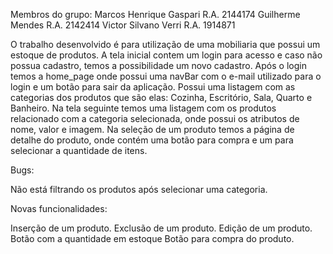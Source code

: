 Membros do grupo:
Marcos Henrique Gaspari R.A. 2144174
Guilherme Mendes R.A. 2142414
Victor Silvano Verri R.A. 1914871


O trabalho desenvolvido é para utilização de uma mobiliaria que possui um estoque de produtos.
A tela inicial contem um login para acesso e caso não possua cadastro, temos a possibilidade um novo cadastro.
Após o login temos a home_page onde possui uma navBar com o e-mail utilizado para o login e um botão para sair da aplicação. Possui uma listagem com as categorias dos produtos que são elas: Cozinha, Escritório, Sala, Quarto e Banheiro.
Na tela seguinte temos uma listagem com os produtos relacionado com a categoria selecionada, onde possui os atributos de nome, valor e imagem.
Na seleção de um produto temos a página de detalhe do produto, onde contém uma botão para compra e um para selecionar a quantidade de itens. 

Bugs:

Não está filtrando os produtos após selecionar uma categoria.

Novas funcionalidades: 

Inserção de um produto.
Exclusão de um produto.
Edição de um produto.
Botão com a quantidade em estoque 
Botão para compra do produto.
